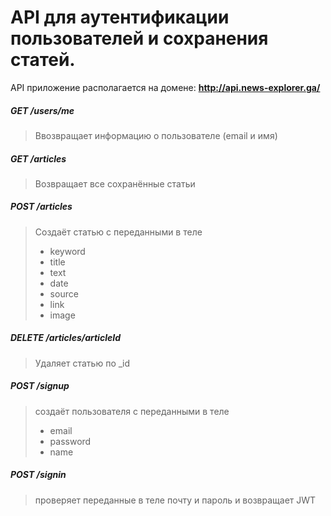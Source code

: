 # API для аутентификации пользователей и сохранения статей.

API приложение располагается на домене:
**http://api.news-explorer.ga/**

##### GET /users/me
> Ввозвращает информацию о пользователе (email и имя)

##### GET /articles
> Возвращает все сохранённые статьи

##### POST /articles
> Создаёт статью с переданными в теле
> - keyword
> - title
> - text
> - date
> - source
> - link
> - image

##### DELETE /articles/articleId
> Удаляет статью по _id

##### POST /signup
>  создаёт пользователя с переданными в теле
> - email
> - password
> - name

##### POST /signin
> проверяет переданные в теле почту и пароль и возвращает JWT
